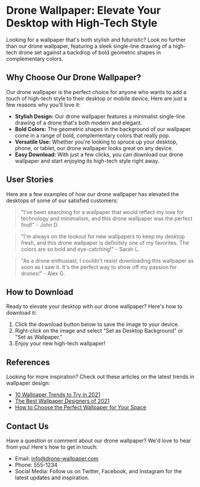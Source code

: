 <!--
Write me content for website with wallpaper which alt text is:

"A wallpaper with a single line drawing of a drone, against a background of geometric shapes in complementary colors."

The name/title of the page should not be 1:1 copy of the alt text but rather a real content of the website which is using this wallpaper.

- Use markdown format
- Start with the heading
- The content should look like a real website
- Include real sections like references, contact, user stories, etc. use things relevant to the page purpose.
- Feel free to use structure like headings, bullets, numbering, blockquotes, paragraphs, horizontal lines, etc.
- You can use formatting like bold or _italic_
- You can include UTF-8 emojis
- Links should be only #hash anchors (and you can refer to the document itself)
- Do not include images
-->

<!--font:Montserrat-->

# Drone Wallpaper: Elevate Your Desktop with High-Tech Style

Looking for a wallpaper that's both stylish and futuristic? Look no further than our drone wallpaper, featuring a sleek single-line drawing of a high-tech drone set against a backdrop of bold geometric shapes in complementary colors.

## Why Choose Our Drone Wallpaper?

Our drone wallpaper is the perfect choice for anyone who wants to add a touch of high-tech style to their desktop or mobile device. Here are just a few reasons why you'll love it:

-   **Stylish Design:** Our drone wallpaper features a minimalist single-line drawing of a drone that's both modern and elegant.
-   **Bold Colors:** The geometric shapes in the background of our wallpaper come in a range of bold, complementary colors that really pop.
-   **Versatile Use:** Whether you're looking to spruce up your desktop, phone, or tablet, our drone wallpaper looks great on any device.
-   **Easy Download:** With just a few clicks, you can download our drone wallpaper and start enjoying its high-tech style right away.

## User Stories

Here are a few examples of how our drone wallpaper has elevated the desktops of some of our satisfied customers:

> "I've been searching for a wallpaper that would reflect my love for technology and minimalism, and this drone wallpaper was the perfect find!" - John D.

> "I'm always on the lookout for new wallpapers to keep my desktop fresh, and this drone wallpaper is definitely one of my favorites. The colors are so bold and eye-catching!" - Sarah L.

> "As a drone enthusiast, I couldn't resist downloading this wallpaper as soon as I saw it. It's the perfect way to show off my passion for drones!" - Alex G.

## How to Download

Ready to elevate your desktop with our drone wallpaper? Here's how to download it:

1. Click the download button below to save the image to your device.
2. Right-click on the image and select "Set as Desktop Background" or "Set as Wallpaper."
3. Enjoy your new high-tech wallpaper!

## References

Looking for more inspiration? Check out these articles on the latest trends in wallpaper design:

-   [10 Wallpaper Trends to Try in 2021](#)
-   [The Best Wallpaper Designers of 2021](#)
-   [How to Choose the Perfect Wallpaper for Your Space](#)

## Contact Us

Have a question or comment about our drone wallpaper? We'd love to hear from you! Here's how to get in touch:

-   Email: info@drone-wallpaper.com
-   Phone: 555-1234
-   Social Media: Follow us on Twitter, Facebook, and Instagram for the latest updates and inspiration.

